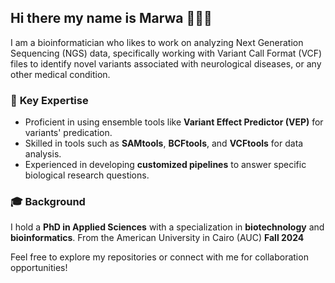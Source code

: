 ## Hi there my name is Marwa 👋🧬🔬

I am a bioinformatician who likes to work on analyzing Next Generation Sequencing (NGS) data, specifically working with Variant Call Format (VCF) files to identify novel variants associated with neurological diseases, or any other medical condition. 

### 🧬 **Key Expertise**
- Proficient in using ensemble tools like **Variant Effect Predictor (VEP)** for variants' predication.
- Skilled in tools such as **SAMtools**, **BCFtools**, and **VCFtools** for data analysis.
- Experienced in developing **customized pipelines** to answer specific biological research questions.

### 🎓 **Background**
I hold a **PhD in Applied Sciences** with a specialization in **biotechnology** and **bioinformatics**. From the American University in Cairo (AUC) **Fall 2024**

Feel free to explore my repositories or connect with me for collaboration opportunities!

